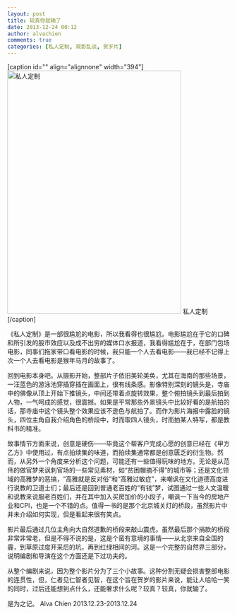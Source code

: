```yaml
---
layout: post
title: 较真你就输了
date: 2013-12-24 00:12
author: alvachien
comments: true
categories: [私人定制, 观影乱谈, 贺岁片]
---
```

[caption id="" align="alignnone" width="394"]<img alt="私人定制" src="http://d.hiphotos.bdimg.com/album/s%3D550%3Bq%3D90%3Bc%3Dxiangce%2C100%2C100/sign=7ba1cc6e700e0cf3a4f74efe3a7d8322/9922720e0cf3d7ca90385e0af01fbe096a63a984.jpg?referer=78e0e432c880653822fd9023179a&amp;x=.jpg" width="394" height="550" /> 私人定制[/caption]

《私人定制》是一部很尴尬的电影，所以我看得也很尴尬。电影尴尬在于它的口碑和所引发的股市效应以及成不出穷的媒体口水报道，我看得尴尬在于，在部门包场电影，同事们拖家带口看电影的时候，我只能一个人去看电影——我已经不记得上次一个人去看电影是猴年马月的故事了。

回到电影本身吧。从摄影开始，整部片子依旧美轮美奂，尤其在海南的那些场景，一汪蓝色的游泳池穿插穿插在画面上，很有线条感。影像特别深刻的镜头是，寺庙中的佛像从顶上开始下推镜头，中间还带着点旋转效果，整个俯拍镜头到最后拍到人物，一气呵成的感觉，很震撼。如果是平常那些外景镜头中比较好看的是航拍的话，那寺庙中这个镜头整个效果应该不逊色与航拍了。而作为影片海报中露脸的镜头，四位主角自我介绍角色的桥段中，时而取四人镜头，时而拍某人特写，都是教科书的精准。

故事情节方面来说，创意是硬伤——毕竟这个帮客户完成心愿的创意已经在《甲方乙方》中使用过，有点拍续集的味道，而拍续集通常都是创意匮乏的衍生物。然而，从另外一个角度来分析这个问题，可能还有一些值得玩味的地方。无论是从范伟的做官梦来讽刺官场的一些常见素材，如“贫困帽摘不得”的城市等；还是文化领域的高雅梦的恶搞，“高雅就是反对俗”和“高雅过敏症”，来嘲讽在文化道德高度进行说教的卫道士们；最后还是回到普通老百姓的“有钱”梦，试图通过一些人文温暖和说教来说服老百姓们，并在其中加入买房加价的小段子，嘲讽一下当今的房地产业和CPI，也是一个不错的点。值得一书的是那个北京城关灯的桥段，虽然影片中并未介绍如何实现，但是看起来很有笑点。

影片最后通过几位主角向大自然道歉的桥段来敲山震虎。虽然最后那个捐款的桥段非常非常老，但是不得不说的是，这是个蛮有意境的事情——从北京来自全国的霾，到草原过度开采后的坑，再到红绿相间的河。这是一个完整的自然界三部分，说明编剧和导演在这个方面还是下过功夫的。

从整个编剧来说，因为整个影片分为了三个小故事。这种分割无疑会损害整部电影的连贯性，但，仁者见仁智者见智，在这个旨在贺岁的影片来说，能让人哈哈一笑的同时，过后还能想到点什么，还能奢求什么呢？较真？较真，你就输了。

是为之记。
Alva Chien
2013.12.23-2013.12.24
